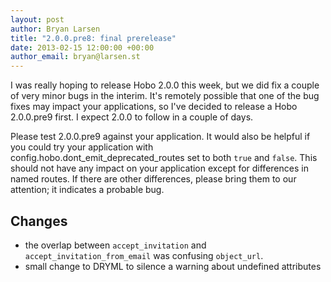 ```yaml
--- 
layout: post
author: Bryan Larsen
title: "2.0.0.pre8: final prerelease"
date: 2013-02-15 12:00:00 +00:00
author_email: bryan@larsen.st
---
```

I was really hoping to release Hobo 2.0.0 this week, but we did fix a couple of very minor bugs in the interim.  It's remotely possible that one of the bug fixes may impact your applications, so I've decided to release a Hobo 2.0.0.pre9 first.  I expect 2.0.0 to follow in a couple of days.

Please test 2.0.0.pre9 against your application.  It would also be helpful if you could try your application with config.hobo.dont_emit_deprecated_routes set to both `true` and `false`.  This should not have any impact on your application except for differences in named routes.  If there are other differences, please bring them to our attention; it indicates a probable bug.

## Changes

- the overlap between `accept_invitation` and `accept_invitation_from_email` was confusing `object_url`.
- small change to DRYML to silence a warning about undefined attributes
